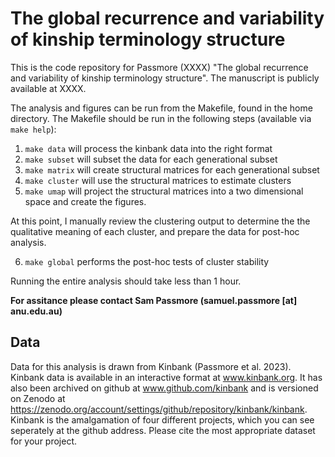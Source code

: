 # The global recurrence and variability of kinship terminology structure

This is the code repository for Passmore (XXXX) "The global recurrence and variability of kinship terminology structure". The manuscript is publicly available at XXXX. 

The analysis and figures can be run from the Makefile, found in the home directory. The Makefile should be run in the following steps (available via `make help`):

1. `make data` will process the kinbank data into the right format
2. `make subset` will subset the data for each generational subset
3. `make matrix` will create structural matrices for each generational subset
4. `make cluster` will use the structural matrices to estimate clusters
5. `make umap` will project the structural matrices into a two dimensional space and create the figures.  

At this point, I manually review the clustering output to determine the the qualitative meaning of each cluster, and prepare the data for post-hoc analysis. 

6. `make global` performs the post-hoc tests of cluster stability 

Running the entire analysis should take less than 1 hour. 

**For assitance please contact Sam Passmore (samuel.passmore [at] anu.edu.au)**

## Data 
Data for this analysis is drawn from Kinbank (Passmore et al. 2023). Kinbank data is available in an interactive format at www.kinbank.org. It has also been archived on github at www.github.com/kinbank and is versioned on Zenodo at https://zenodo.org/account/settings/github/repository/kinbank/kinbank.
Kinbank is the amalgamation of four different projects, which you can see seperately at the github address. Please cite the most appropriate dataset for your project. 


